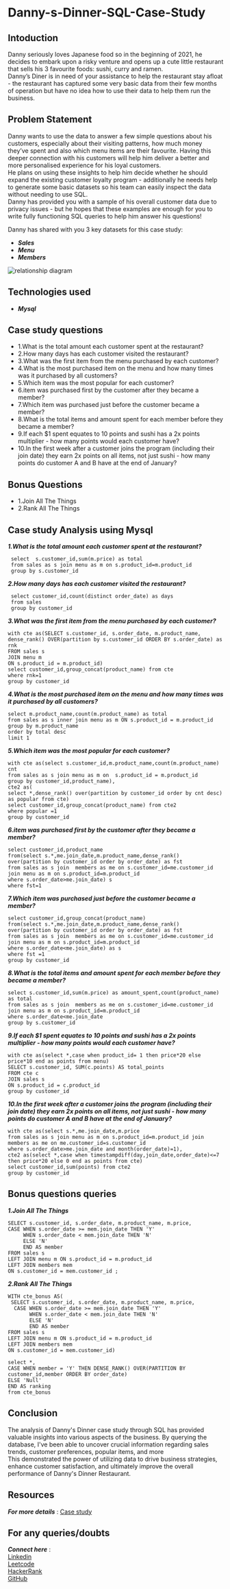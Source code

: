 # Danny-s-Dinner-SQL-Case-Study
## Intoduction

Danny seriously loves Japanese food so in the beginning of 2021, he decides to embark upon a risky venture and opens up a cute little restaurant that sells his 3 favourite foods: sushi, curry and ramen.<br>
Danny’s Diner is in need of your assistance to help the restaurant stay afloat - the restaurant has captured some very basic data from their few months of operation but have no idea how to use their data to help them run the business.

## Problem Statement

Danny wants to use the data to answer a few simple questions about his customers, especially about their visiting patterns, how much money they’ve spent and also which menu items are their favourite. Having this deeper connection with his customers will help him deliver a better and more personalised experience for his loyal customers.<br>
He plans on using these insights to help him decide whether he should expand the existing customer loyalty program - additionally he needs help to generate some basic datasets so his team can easily inspect the data without needing to use SQL.<br>
Danny has provided you with a sample of his overall customer data due to privacy issues - but he hopes that these examples are enough for you to write fully functioning SQL queries to help him answer his questions!<br>

Danny has shared with you 3 key datasets for this case study:<br>
* *__Sales__*
* *__Menu__*
* *__Members__*

![relationship diagram](https://github.com/punithyc/Danny-s-Dinner-SQL-Case-Study/assets/123263654/ad9f59b6-0943-4ee6-a765-75335522cf2f)

## Technologies used
* *__Mysql__*

## Case study questions
* 1.What is the total amount each customer spent at the restaurant?<br>
* 2.How many days has each customer visited the restaurant?<br>
* 3.What was the first item from the menu purchased by each customer?<br>
* 4.What is the most purchased item on the menu and how many times was it purchased by all customers?<br>
* 5.Which item was the most popular for each customer?<br>
* 6.item was purchased first by the customer after they became a member?<br>
* 7.Which item was purchased just before the customer became a member?<br>
* 8.What is the total items and amount spent for each member before they became a member?<br>
* 9.If each $1 spent equates to 10 points and sushi has a 2x points multiplier - how many points would each customer have?<br>
* 10.In the first week after a customer joins the program (including their join date) they earn 2x points on all items, not just sushi - how many points do customer A and B have at the end of January?<br>

## Bonus Questions
* 1.Join All The Things
* 2.Rank All The Things

## Case study Analysis using Mysql
  *__1.What is the total amount each customer spent at the restaurant?__*
  ```
   select  s.customer_id,sum(m.price) as total
   from sales as s join menu as m on s.product_id=m.product_id
   group by s.customer_id
```
  *__2.How many days has each customer visited the restaurant?__*
  ```
   select customer_id,count(distinct order_date) as days
   from sales
   group by customer_id
```
  
  *__3.What was the first item from the menu purchased by each customer?__*
  ```
with cte as(SELECT s.customer_id, s.order_date, m.product_name, 
  dense_rank() OVER(partition by s.customer_id ORDER BY s.order_date) as rnk
  FROM sales s 
  JOIN menu m 
  ON s.product_id = m.product_id)
  select customer_id,group_concat(product_name) from cte 
  where rnk=1
  group by customer_id
```
  *__4.What is the most purchased item on the menu and how many times was it purchased by all customers?__*
  ```
select m.product_name,count(m.product_name) as total
from sales as s inner join menu as m ON s.product_id = m.product_id
group by m.product_name
order by total desc
limit 1
```
  *__5.Which item was the most popular for each customer?__*
```
with cte as(select s.customer_id,m.product_name,count(m.product_name) cnt
from sales as s join menu as m on  s.product_id = m.product_id
group by customer_id,product_name),
cte2 as(
select *,dense_rank() over(partition by customer_id order by cnt desc) as popular from cte)
select customer_id,group_concat(product_name) from cte2 
where popular =1
group by customer_id
```
  *__6.item was purchased first by the customer after they became a member?__*
```
select customer_id,product_name 
from(select s.*,me.join_date,m.product_name,dense_rank() over(partition by customer_id order by order_date) as fst 
from sales as s join  members as me on s.customer_id=me.customer_id join menu as m on s.product_id=m.product_id
where s.order_date>me.join_date) s
where fst=1
```
  *__7.Which item was purchased just before the customer became a member?__*
  ```
select customer_id,group_concat(product_name)
from(select s.*,me.join_date,m.product_name,dense_rank() over(partition by customer_id order by order_date) as fst
from sales as s join  members as me on s.customer_id=me.customer_id join menu as m on s.product_id=m.product_id
where s.order_date<me.join_date) as s
 where fst =1
 group by customer_id
```
  *__8.What is the total items and amount spent for each member before they became a member?__*
  ```
select s.customer_id,sum(m.price) as amount_spent,count(product_name) as total
from sales as s join  members as me on s.customer_id=me.customer_id join menu as m on s.product_id=m.product_id
where s.order_date<me.join_date
group by s.customer_id
```

  *__9.If each $1 spent equates to 10 points and sushi has a 2x points multiplier - how many points would each customer have?__*
  ```
with cte as(select *,case when product_id= 1 then price*20 else price*10 end as points from menu)
SELECT s.customer_id, SUM(c.points) AS total_points 
FROM cte c
JOIN sales s 
ON s.product_id = c.product_id
group by customer_id
```
  *__10.In the first week after a customer joins the program (including their join date) they earn 2x points on all items, not just sushi - how many points do customer A and B have at the end of January?__*
  ```
with cte as(select s.*,me.join_date,m.price
from sales as s join menu as m on s.product_id=m.product_id join members as me on me.customer_id=s.customer_id
where s.order_date>me.join_date and month(order_date)=1),
cte2 as(select *,case when timestampdiff(day,join_date,order_date)<=7 then price*20 else 0 end as points from cte)
select customer_id,sum(points) from cte2
group by customer_id
```
## Bonus questions queries
*__1.Join All The Things__*
```
SELECT s.customer_id, s.order_date, m.product_name, m.price, 
CASE WHEN s.order_date >= mem.join_date THEN 'Y'
     WHEN s.order_date < mem.join_date THEN 'N'  
     ELSE 'N' 
     END AS member 
FROM sales s 
LEFT JOIN menu m ON s.product_id = m.product_id 
LEFT JOIN members mem 
ON s.customer_id = mem.customer_id ;
```

*__2.Rank All The Things__*
```
WITH cte_bonus AS(
 SELECT s.customer_id, s.order_date, m.product_name, m.price, 
  CASE WHEN s.order_date >= mem.join_date THEN 'Y'
       WHEN s.order_date < mem.join_date THEN 'N'  
       ELSE 'N' 
       END AS member 
FROM sales s 
LEFT JOIN menu m ON s.product_id = m.product_id 
LEFT JOIN members mem 
ON s.customer_id = mem.customer_id) 

select *, 
CASE WHEN member = 'Y' THEN DENSE_RANK() OVER(PARTITION BY customer_id,member ORDER BY order_date)
ELSE 'Null'
END AS ranking 
from cte_bonus 
```

## Conclusion
The analysis of Danny's Dinner case study through SQL has provided valuable insights into various aspects of the business. By querying the database, I've been able to uncover crucial information regarding sales trends, customer preferences, popular items, and more<br>
This demonstrated the power of utilizing data to drive business strategies, enhance customer satisfaction, and ultimately improve the overall performance of Danny's Dinner Restaurant.

## Resources
*__For more details__* :  [Case study](https://8weeksqlchallenge.com/case-study-1/)

## For any queries/doubts
*__Connect here__* :  
[Linkedin](https://www.linkedin.com/in/punith-yc-2240b6267/)  <br> [Leetcode](https://leetcode.com/punithyc8688/) <br>  [HackerRank](https://www.hackerrank.com/profile/punithyc8688)<br>  [GitHub](https://github.com/punithyc)

